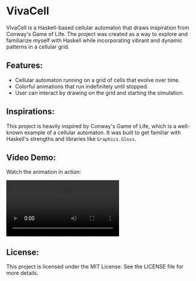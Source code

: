 # VivaCell

VivaCell is a Haskell-based cellular automaton that draws inspiration from Conway's Game of Life. The project was created as a way to explore and familiarize myself with Haskell while incorporating vibrant and dynamic patterns in a cellular grid.

## Features:
- Cellular automaton running on a grid of cells that evolve over time.
- Colorful animations that run indefinitely until stopped.
- User can interact by drawing on the grid and starting the simulation.

## Inspirations:
This project is heavily inspired by Conway's Game of Life, which is a well-known example of a cellular automaton. It was built to get familiar with Haskell's strengths and libraries like `Graphics.Gloss`.

## Video Demo:
Watch the animation in action:

![VivaCell Demo](VivaCell.webm)

## License:
This project is licensed under the MIT License. See the LICENSE file for more details.

